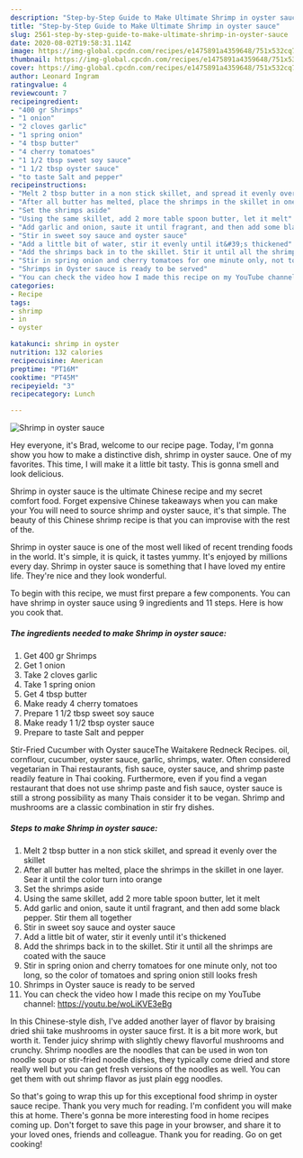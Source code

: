 ```yaml
---
description: "Step-by-Step Guide to Make Ultimate Shrimp in oyster sauce"
title: "Step-by-Step Guide to Make Ultimate Shrimp in oyster sauce"
slug: 2561-step-by-step-guide-to-make-ultimate-shrimp-in-oyster-sauce
date: 2020-08-02T19:58:31.114Z
image: https://img-global.cpcdn.com/recipes/e1475891a4359648/751x532cq70/shrimp-in-oyster-sauce-recipe-main-photo.jpg
thumbnail: https://img-global.cpcdn.com/recipes/e1475891a4359648/751x532cq70/shrimp-in-oyster-sauce-recipe-main-photo.jpg
cover: https://img-global.cpcdn.com/recipes/e1475891a4359648/751x532cq70/shrimp-in-oyster-sauce-recipe-main-photo.jpg
author: Leonard Ingram
ratingvalue: 4
reviewcount: 7
recipeingredient:
- "400 gr Shrimps"
- "1 onion"
- "2 cloves garlic"
- "1 spring onion"
- "4 tbsp butter"
- "4 cherry tomatoes"
- "1 1/2 tbsp sweet soy sauce"
- "1 1/2 tbsp oyster sauce"
- "to taste Salt and pepper"
recipeinstructions:
- "Melt 2 tbsp butter in a non stick skillet, and spread it evenly over the skillet"
- "After all butter has melted, place the shrimps in the skillet in one layer. Sear it until the color turn into orange"
- "Set the shrimps aside"
- "Using the same skillet, add 2 more table spoon butter, let it melt"
- "Add garlic and onion, saute it until fragrant, and then add some black pepper. Stir them all together"
- "Stir in sweet soy sauce and oyster sauce"
- "Add a little bit of water, stir it evenly until it&#39;s thickened"
- "Add the shrimps back in to the skillet. Stir it until all the shrimps are coated with the sauce"
- "Stir in spring onion and cherry tomatoes for one minute only, not too long, so the color of tomatoes and spring onion still looks fresh"
- "Shrimps in Oyster sauce is ready to be served"
- "You can check the video how I made this recipe on my YouTube channel: https://youtu.be/woLiKVE3eBg"
categories:
- Recipe
tags:
- shrimp
- in
- oyster

katakunci: shrimp in oyster 
nutrition: 132 calories
recipecuisine: American
preptime: "PT16M"
cooktime: "PT45M"
recipeyield: "3"
recipecategory: Lunch

---
```



![Shrimp in oyster sauce](https://img-global.cpcdn.com/recipes/e1475891a4359648/751x532cq70/shrimp-in-oyster-sauce-recipe-main-photo.jpg)

Hey everyone, it's Brad, welcome to our recipe page. Today, I'm gonna show you how to make a distinctive dish, shrimp in oyster sauce. One of my favorites. This time, I will make it a little bit tasty. This is gonna smell and look delicious.

Shrimp in oyster sauce is the ultimate Chinese recipe and my secret comfort food. Forget expensive Chinese takeaways when you can make your You will need to source shrimp and oyster sauce, it&#39;s that simple. The beauty of this Chinese shrimp recipe is that you can improvise with the rest of the.

Shrimp in oyster sauce is one of the most well liked of recent trending foods in the world. It's simple, it is quick, it tastes yummy. It's enjoyed by millions every day. Shrimp in oyster sauce is something that I have loved my entire life. They're nice and they look wonderful.


To begin with this recipe, we must first prepare a few components. You can have shrimp in oyster sauce using 9 ingredients and 11 steps. Here is how you cook that.

<!--inarticleads1-->

##### The ingredients needed to make Shrimp in oyster sauce:

1. Get 400 gr Shrimps
1. Get 1 onion
1. Take 2 cloves garlic
1. Take 1 spring onion
1. Get 4 tbsp butter
1. Make ready 4 cherry tomatoes
1. Prepare 1 1/2 tbsp sweet soy sauce
1. Make ready 1 1/2 tbsp oyster sauce
1. Prepare to taste Salt and pepper


Stir-Fried Cucumber with Oyster sauceThe Waitakere Redneck Recipes. oil, cornflour, cucumber, oyster sauce, garlic, shrimps, water. Often considered vegetarian in Thai restaurants, fish sauce, oyster sauce, and shrimp paste readily feature in Thai cooking. Furthermore, even if you find a vegan restaurant that does not use shrimp paste and fish sauce, oyster sauce is still a strong possibility as many Thais consider it to be vegan. Shrimp and mushrooms are a classic combination in stir fry dishes. 

<!--inarticleads2-->

##### Steps to make Shrimp in oyster sauce:

1. Melt 2 tbsp butter in a non stick skillet, and spread it evenly over the skillet
1. After all butter has melted, place the shrimps in the skillet in one layer. Sear it until the color turn into orange
1. Set the shrimps aside
1. Using the same skillet, add 2 more table spoon butter, let it melt
1. Add garlic and onion, saute it until fragrant, and then add some black pepper. Stir them all together
1. Stir in sweet soy sauce and oyster sauce
1. Add a little bit of water, stir it evenly until it&#39;s thickened
1. Add the shrimps back in to the skillet. Stir it until all the shrimps are coated with the sauce
1. Stir in spring onion and cherry tomatoes for one minute only, not too long, so the color of tomatoes and spring onion still looks fresh
1. Shrimps in Oyster sauce is ready to be served
1. You can check the video how I made this recipe on my YouTube channel: https://youtu.be/woLiKVE3eBg


In this Chinese-style dish, I&#39;ve added another layer of flavor by braising dried shii take mushrooms in oyster sauce first. It is a bit more work, but worth it. Tender juicy shrimp with slightly chewy flavorful mushrooms and crunchy. Shrimp noodles are the noodles that can be used in won ton noodle soup or stir-fried noodle dishes, they typically come dried and store really well but you can get fresh versions of the noodles as well. You can get them with out shrimp flavor as just plain egg noodles. 

So that's going to wrap this up for this exceptional food shrimp in oyster sauce recipe. Thank you very much for reading. I'm confident you will make this at home. There's gonna be more interesting food in home recipes coming up. Don't forget to save this page in your browser, and share it to your loved ones, friends and colleague. Thank you for reading. Go on get cooking!
